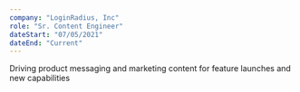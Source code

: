 ```yaml
---
company: "LoginRadius, Inc"
role: "Sr. Content Engineer"
dateStart: "07/05/2021"
dateEnd: "Current"
---
```


Driving product messaging and marketing content for feature launches and new capabilities